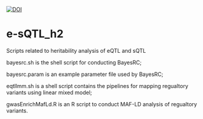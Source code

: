 [![DOI](https://sandbox.zenodo.org/badge/572028143.svg)](https://sandbox.zenodo.org/badge/latestdoi/572028143)

# e-sQTL_h2
Scripts related to heritability analysis of eQTL and sQTL

bayesrc.sh is the shell script for conducting BayesRC;

bayesrc.param is an example parameter file used by BayesRC;

eqtllmm.sh is a shell script contains the pipelines for mapping regualtory variants using linear mixed model;

gwasEnrichMafLd.R is an R script to conduct MAF-LD analysis of regualtory variants.
